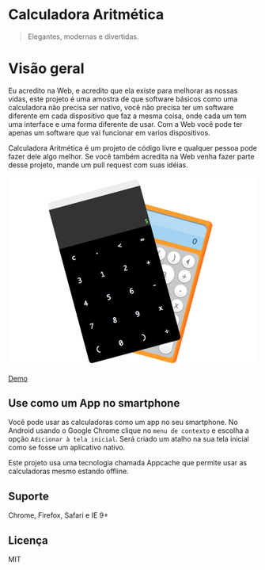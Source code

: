 # Calculadora Aritmética
> Elegantes, modernas e divertidas.

# Visão geral
Eu acredito na Web, e acredito que ela existe para melhorar as nossas vidas, este projeto é uma amostra de que software básicos como uma calculadora não precisa ser nativo, você não precisa ter um software diferente em cada dispositivo que faz a mesma coisa, onde cada um tem uma interface e uma forma diferente de usar. Com a Web você pode ter apenas um software que vai funcionar em varios dispositivos.

Calculadora Aritmética é um projeto de código livre e qualquer pessoa pode fazer dele algo melhor. Se você também acredita na Web venha fazer parte desse projeto, mande um pull request com suas idéias.

[![vcard](https://raw.githubusercontent.com/belchior/calc/master/img/vcard.png)](http://belchior.github.io/calc)

[Demo](http://belchior.github.io/calc)

## Use como um App no smartphone
Você pode usar as calculadoras como um app no seu smartphone. No Android usando o Google Chrome clique no ```menu de contexto``` e escolha a opção ```Adicionar à tela inicial```. Será criado um atalho na sua tela inicial como se fosse um aplicativo nativo.

Este projeto usa uma tecnologia chamada Appcache que permite usar as calculadoras mesmo estando offline.

## Suporte
Chrome, Firefox, Safari e IE 9+

## Licença
MIT
